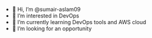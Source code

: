 - 👋 Hi, I’m @sumair-aslam09
- 👀 I’m interested in DevOps
- 🌱 I’m currently learning DevOps tools and AWS cloud
- 💞️ I’m looking for an opportunity

<!---
sumair-aslam09/sumair-aslam09 is a ✨ special ✨ repository because its `README.md` (this file) appears on your GitHub profile.
You can click the Preview link to take a look at your changes.
--->
